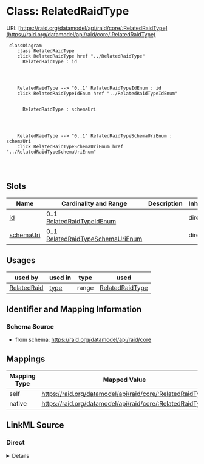 

# Class: RelatedRaidType



URI: [https://raid.org/datamodel/api/raid/core/:RelatedRaidType](https://raid.org/datamodel/api/raid/core/:RelatedRaidType)






```mermaid
 classDiagram
    class RelatedRaidType
    click RelatedRaidType href "../RelatedRaidType"
      RelatedRaidType : id
        
          
    
    
    RelatedRaidType --> "0..1" RelatedRaidTypeIdEnum : id
    click RelatedRaidTypeIdEnum href "../RelatedRaidTypeIdEnum"

        
      RelatedRaidType : schemaUri
        
          
    
    
    RelatedRaidType --> "0..1" RelatedRaidTypeSchemaUriEnum : schemaUri
    click RelatedRaidTypeSchemaUriEnum href "../RelatedRaidTypeSchemaUriEnum"

        
      
```




<!-- no inheritance hierarchy -->


## Slots

| Name | Cardinality and Range | Description | Inheritance |
| ---  | --- | --- | --- |
| [id](id.md) | 0..1 <br/> [RelatedRaidTypeIdEnum](RelatedRaidTypeIdEnum.md) |  | direct |
| [schemaUri](schemaUri.md) | 0..1 <br/> [RelatedRaidTypeSchemaUriEnum](RelatedRaidTypeSchemaUriEnum.md) |  | direct |





## Usages

| used by | used in | type | used |
| ---  | --- | --- | --- |
| [RelatedRaid](RelatedRaid.md) | [type](type.md) | range | [RelatedRaidType](RelatedRaidType.md) |






## Identifier and Mapping Information







### Schema Source


* from schema: https://raid.org/datamodel/api/raid/core




## Mappings

| Mapping Type | Mapped Value |
| ---  | ---  |
| self | https://raid.org/datamodel/api/raid/core/:RelatedRaidType |
| native | https://raid.org/datamodel/api/raid/core/:RelatedRaidType |







## LinkML Source

<!-- TODO: investigate https://stackoverflow.com/questions/37606292/how-to-create-tabbed-code-blocks-in-mkdocs-or-sphinx -->

### Direct

<details>
```yaml
name: RelatedRaidType
from_schema: https://raid.org/datamodel/api/raid/core
attributes:
  id:
    name: id
    from_schema: https://raid.org/datamodel/api/raid/core
    domain_of:
    - ClosedRaid
    - Id
    - Contributor
    - Organisation
    - RelatedRaid
    - RelatedObject
    - AlternateIdentifier
    - Owner
    - RegistrationAgency
    - TitleType
    - DescriptionType
    - AccessType
    - ContributorPosition
    - ContributorRole
    - OrganisationRole
    - RelatedRaidType
    - RelatedObjectType
    - RelatedObjectCategory
    - Language
    - Subject
    - SpatialCoverage
    - TraditionalKnowledgeLabel
    range: RelatedRaidTypeIdEnum
  schemaUri:
    name: schemaUri
    from_schema: https://raid.org/datamodel/api/raid/core
    domain_of:
    - Id
    - Contributor
    - Organisation
    - RelatedObject
    - Owner
    - RegistrationAgency
    - TitleType
    - DescriptionType
    - AccessType
    - ContributorPosition
    - ContributorRole
    - OrganisationRole
    - RelatedRaidType
    - RelatedObjectType
    - RelatedObjectCategory
    - Language
    - Subject
    - SpatialCoverage
    - TraditionalKnowledgeLabel
    range: RelatedRaidTypeSchemaUriEnum

```
</details>

### Induced

<details>
```yaml
name: RelatedRaidType
from_schema: https://raid.org/datamodel/api/raid/core
attributes:
  id:
    name: id
    from_schema: https://raid.org/datamodel/api/raid/core
    alias: id
    owner: RelatedRaidType
    domain_of:
    - ClosedRaid
    - Id
    - Contributor
    - Organisation
    - RelatedRaid
    - RelatedObject
    - AlternateIdentifier
    - Owner
    - RegistrationAgency
    - TitleType
    - DescriptionType
    - AccessType
    - ContributorPosition
    - ContributorRole
    - OrganisationRole
    - RelatedRaidType
    - RelatedObjectType
    - RelatedObjectCategory
    - Language
    - Subject
    - SpatialCoverage
    - TraditionalKnowledgeLabel
    range: RelatedRaidTypeIdEnum
  schemaUri:
    name: schemaUri
    from_schema: https://raid.org/datamodel/api/raid/core
    alias: schemaUri
    owner: RelatedRaidType
    domain_of:
    - Id
    - Contributor
    - Organisation
    - RelatedObject
    - Owner
    - RegistrationAgency
    - TitleType
    - DescriptionType
    - AccessType
    - ContributorPosition
    - ContributorRole
    - OrganisationRole
    - RelatedRaidType
    - RelatedObjectType
    - RelatedObjectCategory
    - Language
    - Subject
    - SpatialCoverage
    - TraditionalKnowledgeLabel
    range: RelatedRaidTypeSchemaUriEnum

```
</details>